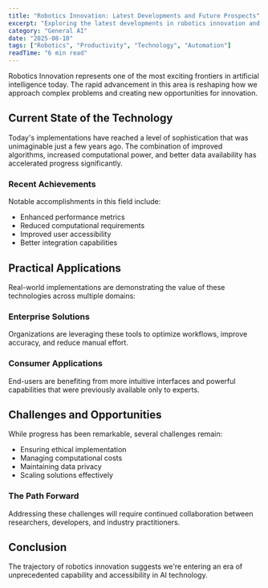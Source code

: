 ```yaml
---
title: "Robotics Innovation: Latest Developments and Future Prospects"
excerpt: "Exploring the latest developments in robotics innovation and their implications for the future of artificial intelligence and automation."
category: "General AI"
date: "2025-08-10"
tags: ["Robotics", "Productivity", "Technology", "Automation"]
readTime: "6 min read"
---
```


Robotics Innovation represents one of the most exciting frontiers in artificial intelligence today. The rapid advancement in this area is reshaping how we approach complex problems and creating new opportunities for innovation.

## Current State of the Technology

Today's implementations have reached a level of sophistication that was unimaginable just a few years ago. The combination of improved algorithms, increased computational power, and better data availability has accelerated progress significantly.

### Recent Achievements

Notable accomplishments in this field include:
- Enhanced performance metrics
- Reduced computational requirements
- Improved user accessibility
- Better integration capabilities

## Practical Applications

Real-world implementations are demonstrating the value of these technologies across multiple domains:

### Enterprise Solutions
Organizations are leveraging these tools to optimize workflows, improve accuracy, and reduce manual effort.

### Consumer Applications
End-users are benefiting from more intuitive interfaces and powerful capabilities that were previously available only to experts.

## Challenges and Opportunities

While progress has been remarkable, several challenges remain:
- Ensuring ethical implementation
- Managing computational costs
- Maintaining data privacy
- Scaling solutions effectively

### The Path Forward

Addressing these challenges will require continued collaboration between researchers, developers, and industry practitioners.

## Conclusion

The trajectory of robotics innovation suggests we're entering an era of unprecedented capability and accessibility in AI technology.
